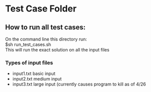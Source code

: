<h1>Test Case Folder</h1>

<h2>How to run all test cases:</h2>
<p> 
    On the command line this directory run:<br> $sh run_test_cases.sh <br> This will run the exact solution on all the input files
</p>

<h3>Types of input files</h3>
<ul>
    <li>input1.txt basic input</li>
    <li>input2.txt medium input</li>
    <li>input3.txt large input (currently causes program to kill as of 4/26</li>
</ul>

